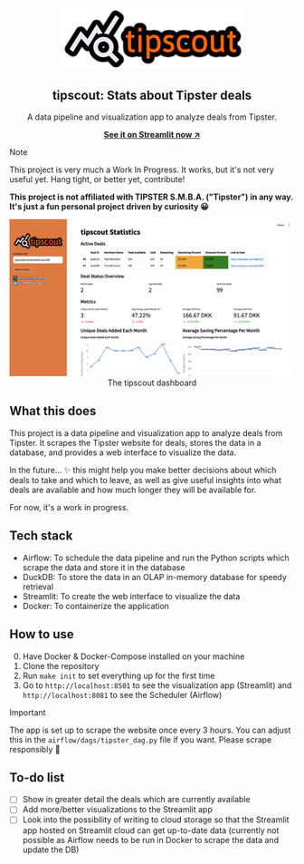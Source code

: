 
<h1 align="center"><img src="images/tipscout-logo.png" alt="tipscout logo"></h1>
<h2 align="center"> tipscout: Stats about Tipster deals </h2>
<p align="center"> A data pipeline and visualization app to analyze deals from Tipster.</p>
<p align="center"><a href="https://tipscout.streamlit.app/"><b>See it on Streamlit now ↗</b></a></p>

>[!NOTE]
>This project is very much a Work In Progress. It works, but it's not very useful yet. Hang tight, or better yet, contribute!
>
>**This project is not affiliated with TIPSTER S.M.B.A. ("Tipster") in any way. It's just a fun personal project driven by curiosity 😀**

<p align="center"><img src="images/tipscout-dashboard.png" alt="tipscout dashboard screenshot">The tipscout dashboard</p>

## What this does
This project is a data pipeline and visualization app to analyze deals from Tipster. It scrapes the Tipster website for deals, stores the data in a database, and provides a web interface to visualize the data.

In the future... ✨ this might help you make better decisions about which deals to take and which to leave, as well as give useful insights into what deals are available and how much longer they will be available for.

For now, it's a work in progress.

## Tech stack
- Airflow: To schedule the data pipeline and run the Python scripts which scrape the data and store it in the database
- DuckDB: To store the data in an OLAP in-memory database for speedy retrieval
- Streamlit: To create the web interface to visualize the data
- Docker: To containerize the application

## How to use
0. Have Docker & Docker-Compose installed on your machine
1. Clone the repository
2. Run `make init` to set everything up for the first time
3. Go to `http://localhost:8501` to see the visualization app (Streamlit) and `http://localhost:8081` to see the Scheduler (Airflow)

>[!IMPORTANT]
>The app is set up to scrape the website once every 3 hours. You can adjust this in the `airflow/dags/tipster_dag.py` file if you want. Please scrape responsibly 🧡

## To-do list
- [ ] Show in greater detail the deals which are currently available
- [ ] Add more/better visualizations to the Streamlit app
- [ ] Look into the possibility of writing to cloud storage so that the Streamlit app hosted on Streamlit cloud can get up-to-date data (currently not possible as Airflow needs to be run in Docker to scrape the data and update the DB)
